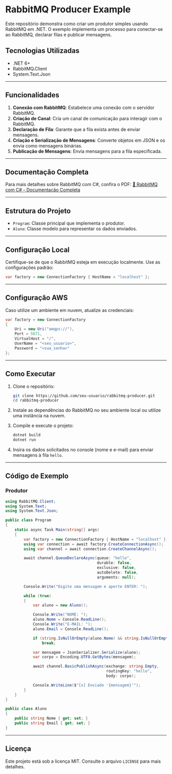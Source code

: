 
# RabbitMQ Producer Example

Este repositório demonstra como criar um produtor simples usando RabbitMQ em .NET. O exemplo implementa um processo para conectar-se ao RabbitMQ, declarar filas e publicar mensagens.

## Tecnologias Utilizadas

- .NET 6+
- RabbitMQ.Client
- System.Text.Json

---

## Funcionalidades

1. **Conexão com RabbitMQ**: Estabelece uma conexão com o servidor RabbitMQ.
2. **Criação de Canal**: Cria um canal de comunicação para interagir com o RabbitMQ.
3. **Declaração de Fila**: Garante que a fila exista antes de enviar mensagens.
4. **Criação e Serialização de Mensagens**: Converte objetos em JSON e os envia como mensagens binárias.
5. **Publicação de Mensagens**: Envia mensagens para a fila especificada.

---

## Documentação Completa

Para mais detalhes sobre RabbitMQ com C#, confira o PDF:
[📄 RabbitMQ com C# - Documentação Completa](https://github.com/thiagoluzia/producer-aws-mq-rabbitmq/blob/master/RabbitMQ%20com%20C%23.pdf)

---

## Estrutura do Projeto

- `Program`: Classe principal que implementa o produtor.
- `Aluno`: Classe modelo para representar os dados enviados.

---

## Configuração Local

Certifique-se de que o RabbitMQ esteja em execução localmente. Use as configurações padrão:

```csharp
var factory = new ConnectionFactory { HostName = "localhost" };
```

---

## Configuração AWS

Caso utilize um ambiente em nuvem, atualize as credenciais:

```csharp
var factory = new ConnectionFactory
{
    Uri = new Uri("amqps://"),
    Port = 5671,
    VirtualHost = "/",
    UserName = "<seu_usuario>",
    Password = "<sua_senha>"
};
```

---

## Como Executar

1. Clone o repositório:
   ```bash
   git clone https://github.com/seu-usuario/rabbitmq-producer.git
   cd rabbitmq-producer
   ```

2. Instale as dependências do RabbitMQ no seu ambiente local ou utilize uma instância na nuvem.

3. Compile e execute o projeto:
   ```bash
   dotnet build
   dotnet run
   ```

4. Insira os dados solicitados no console (nome e e-mail) para enviar mensagens à fila `hello`.

---

## Código de Exemplo

### Produtor

```csharp
using RabbitMQ.Client;
using System.Text;
using System.Text.Json;

public class Program
{
    static async Task Main(string[] args)
    {
        var factory = new ConnectionFactory { HostName = "localhost" };
        using var connection = await factory.CreateConnectionAsync();
        using var channel = await connection.CreateChannelAsync();

        await channel.QueueDeclareAsync(queue: "hello",
                                        durable: false,
                                        exclusive: false,
                                        autoDelete: false,
                                        arguments: null);

        Console.Write("Digite uma mensagem e aperte ENTER: ");

        while (true)
        {
            var aluno = new Aluno();

            Console.Write("NOME: ");
            aluno.Nome = Console.ReadLine();
            Console.Write("E-MAIL: ");
            aluno.Email = Console.ReadLine();

            if (string.IsNullOrEmpty(aluno.Nome) && string.IsNullOrEmpty(aluno.Email))
                break;

            var mensagem = JsonSerializer.Serialize(aluno);
            var corpo = Encoding.UTF8.GetBytes(mensagem);

            await channel.BasicPublishAsync(exchange: string.Empty,
                                            routingKey: "hello",
                                            body: corpo);

            Console.WriteLine($"[x] Enviado '{mensagem}'");
        }
    }
}

public class Aluno
{
    public string Nome { get; set; }
    public string Email { get; set; }
}
```

---

## Licença

Este projeto está sob a licença MIT. Consulte o arquivo `LICENSE` para mais detalhes.
